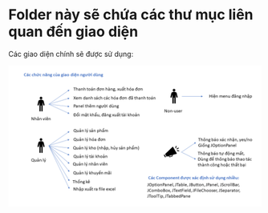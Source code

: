 # Folder này sẽ chứa các thư mục liên quan đến giao diện
Các giao diện chính sẽ được sử dụng:

<img src = "../../../../git_img/chucnang/Slide1.PNG">
